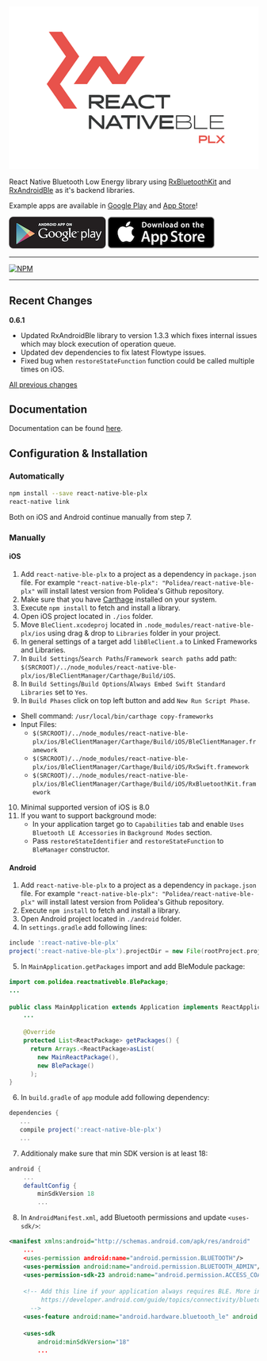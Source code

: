 
<p align="center">
  <img alt="react-native-ble-plx" src="docs/logo.png" />
</p>

React Native Bluetooth Low Energy library using [RxBluetoothKit](https://github.com/Polidea/RxBluetoothKit) and [RxAndroidBle](https://github.com/Polidea/RxAndroidBle) as it's backend libraries.

Example apps are available in [Google Play](https://play.google.com/store/apps/details?id=com.polidea.sniffator) and [App Store](https://itunes.apple.com/us/app/sniffator/id1147266354?ls=1&mt=8)!

[![GooglePlay](docs/googleplay.png)](https://play.google.com/store/apps/details?id=com.polidea.sniffator) [![AppStore](docs/appstore.png)](https://itunes.apple.com/us/app/sniffator/id1147266354?ls=1&mt=8)

---

[![NPM](https://nodei.co/npm/react-native-ble-plx.png?downloads=true)](https://nodei.co/npm/react-native-ble-plx/)

---

## Recent Changes

**0.6.1**
- Updated RxAndroidBle library to version 1.3.3 which fixes internal issues which may
  block execution of operation queue.
- Updated dev dependencies to fix latest Flowtype issues.
- Fixed bug when `restoreStateFunction` function could be called multiple times on iOS.

[All previous changes](CHANGELOG.md)

## Documentation

Documentation can be found [here](https://polidea.github.io/react-native-ble-plx/).

## Configuration & Installation

### Automatically

```bash
npm install --save react-native-ble-plx
react-native link
```

Both on iOS and Android continue manually from step 7.

### Manually

#### iOS

1) Add `react-native-ble-plx` to a project as a dependency in `package.json` file.
  For example `"react-native-ble-plx": "Polidea/react-native-ble-plx"` will install
  latest version from Polidea's Github repository.
2) Make sure that you have [Carthage](https://github.com/Carthage/Carthage) installed on your system.
3) Execute `npm install` to fetch and install a library.
4) Open iOS project located in `./ios` folder.
5) Move `BleClient.xcodeproj` located in `.node_modules/react-native-ble-plx/ios`
  using drag & drop to `Libraries` folder in your project.
6) In general settings of a target add `libBleClient.a` to Linked Frameworks and Libraries.
7) In `Build Settings`/`Search Paths`/`Framework search paths` add path: `$(SRCROOT)/../node_modules/react-native-ble-plx/ios/BleClientManager/Carthage/Build/iOS`.  
8) In `Build Settings`/`Build Options`/`Always Embed Swift Standard Libraries` set to `Yes`.
9) In `Build Phases` click on top left button and add `New Run Script Phase`. 
  * Shell command: `/usr/local/bin/carthage copy-frameworks`
  * Input Files:
    * `$(SRCROOT)/../node_modules/react-native-ble-plx/ios/BleClientManager/Carthage/Build/iOS/BleClientManager.framework`
    * `$(SRCROOT)/../node_modules/react-native-ble-plx/ios/BleClientManager/Carthage/Build/iOS/RxSwift.framework`
    * `$(SRCROOT)/../node_modules/react-native-ble-plx/ios/BleClientManager/Carthage/Build/iOS/RxBluetoothKit.framework`
10) Minimal supported version of iOS is 8.0
11) If you want to support background mode:
    * In your application target go to `Capabilities` tab and enable `Uses Bluetooth LE Accessories` in 
      `Background Modes` section.
    * Pass `restoreStateIdentifier` and `restoreStateFunction` to `BleManager` constructor.

#### Android

1) Add `react-native-ble-plx` to a project as a dependency in `package.json` file.
  For example `"react-native-ble-plx": "Polidea/react-native-ble-plx"` will install
  latest version from Polidea's Github repository.
2) Execute `npm install` to fetch and install a library.
3) Open Android project located in `./android` folder.
4) In `settings.gradle` add following lines:
```groovy
include ':react-native-ble-plx'
project(':react-native-ble-plx').projectDir = new File(rootProject.projectDir, '../node_modules/react-native-ble-plx/android')
```
5) In `MainApplication.getPackages` import and add BleModule package:
```java
import com.polidea.reactnativeble.BlePackage;
...

public class MainApplication extends Application implements ReactApplication {
    ...

    @Override
    protected List<ReactPackage> getPackages() {
      return Arrays.<ReactPackage>asList(
        new MainReactPackage(),
        new BlePackage()
      );
}
```
6) In `build.gradle` of `app` module add following dependency:
```groovy
dependencies {
   ...
   compile project(':react-native-ble-plx')
   ...
```
7) Additionaly make sure that min SDK version is at least 18:
```groovy
android {
    ...
    defaultConfig {
        minSdkVersion 18
        ...
```


8) In `AndroidManifest.xml`, add Bluetooth permissions and update `<uses-sdk/>`:

```xml
<manifest xmlns:android="http://schemas.android.com/apk/res/android"
    ...
    <uses-permission android:name="android.permission.BLUETOOTH"/>
    <uses-permission android:name="android.permission.BLUETOOTH_ADMIN"/>
    <uses-permission-sdk-23 android:name="android.permission.ACCESS_COARSE_LOCATION"/>

    <!-- Add this line if your application always requires BLE. More info can be found on:
         https://developer.android.com/guide/topics/connectivity/bluetooth-le.html#permissions 
      -->
    <uses-feature android:name="android.hardware.bluetooth_le" android:required="true"/>

    <uses-sdk
        android:minSdkVersion="18"
        ...
```

